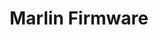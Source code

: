 ---
facebook: https://facebook.com/groups/1049718498464482
git: https://github.com/MarlinFirmware/Marlin
logohandle: marlinfw
sort: marlinfw
title: Marlin Firmware
twitter: https://x.com/MarlinFirmware
website: http://marlinfw.org/
wikipedia: https://en.wikipedia.org/wiki/Marlin_(firmware)
---